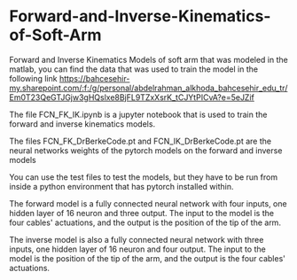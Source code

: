 # Forward-and-Inverse-Kinematics-of-Soft-Arm
Forward and Inverse Kinematics Models of soft arm that was modeled in the matlab, you can find the data that was used to train the model in the following link
https://bahcesehir-my.sharepoint.com/:f:/g/personal/abdelrahman_alkhoda_bahcesehir_edu_tr/Em0T23QeGTJGjw3gHQslxe8BjFL9TZxXsrK_tCJYtPICvA?e=5eJZif

The file FCN_FK_IK.ipynb is a jupyter notebook that is used to train the forward and inverse kinematics models.

The files FCN_FK_DrBerkeCode.pt and FCN_IK_DrBerkeCode.pt are the neural networks weights of the pytorch models on the forward and inverse models

You can use the test files to test the models, but they have to be run from inside a python environment that has pytorch installed within.

The forward model is a fully connected neural network with four inputs, one hidden layer of 16 neuron and three output. The input to the model is the four cables' actuations, and the output is the position of the tip of the arm.

The inverse model is also a fully connected neural network with three inputs, one hidden layer of 16 neuron and four output. The input to the model is the position of the tip of the arm, and the output is the four cables' actuations.

